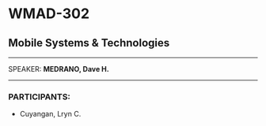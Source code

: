 # WMAD-302

## Mobile Systems & Technologies

---

SPEAKER: **MEDRANO, Dave H.**

---

### PARTICIPANTS:
- Cuyangan, Lryn C.
